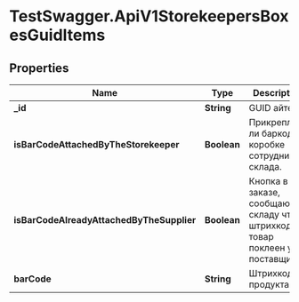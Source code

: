 # TestSwagger.ApiV1StorekeepersBoxesGuidItems

## Properties

Name | Type | Description | Notes
------------ | ------------- | ------------- | -------------
**_id** | **String** | GUID айтема. | [optional] 
**isBarCodeAttachedByTheStorekeeper** | **Boolean** | Прикреплен ли баркод к коробке сотрудником склада. | [optional] 
**isBarCodeAlreadyAttachedByTheSupplier** | **Boolean** | Кнопка в заказе, сообщающая складу что штрихкод на товар поклеен у поставщика. | [optional] 
**barCode** | **String** | Штрихкод продукта | [optional] 


